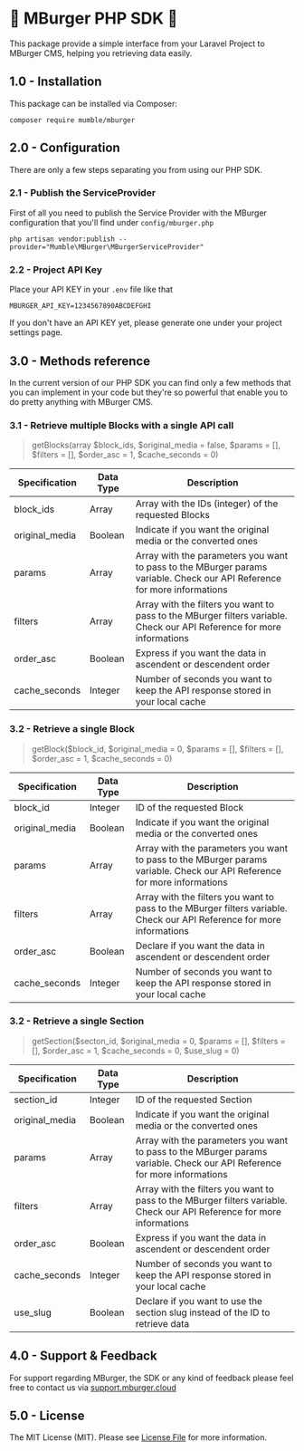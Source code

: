 # 🍔 MBurger PHP SDK 🍔 

This package provide a simple interface from your Laravel Project to MBurger CMS, helping you retrieving data easily.

## 1.0 - Installation

This package can be installed via Composer:

    composer require mumble/mburger

## 2.0 - Configuration

There are only a few steps separating you from using our PHP SDK.

### 2.1 - Publish the ServiceProvider

First of all you need to publish the Service Provider with the MBurger configuration that you'll find under `config/mburger.php`

    php artisan vendor:publish --provider="Mumble\MBurger\MBurgerServiceProvider"

### 2.2 - Project API Key

Place your API KEY in your `.env` file like that

    MBURGER_API_KEY=1234567890ABCDEFGHI

If you don't have an API KEY yet, please generate one under your project settings page.

## 3.0 - Methods reference 

In the current version of our PHP SDK you can find only a few methods that you can implement in your code but they're so powerful that enable you to do pretty anything with MBurger CMS.

### 3.1 - Retrieve multiple Blocks with a single API call

> getBlocks(array $block_ids, $original_media = false, $params = [], $filters = [], $order_asc = 1, $cache_seconds = 0)

| Specification | Data Type | Description |
|---|---|---|
| block_ids | Array | Array with the IDs (integer) of the requested Blocks |
| original_media | Boolean | Indicate if you want the original media or the converted ones |
| params | Array | Array with the parameters you want to pass to the MBurger params variable. Check our API Reference for more informations |
| filters | Array | Array with the filters you want to pass to the MBurger filters variable. Check our API Reference for more informations |
| order_asc | Boolean | Express if you want the data in ascendent or descendent order |
| cache_seconds | Integer | Number of seconds you want to keep the API response stored in your local cache |

### 3.2 - Retrieve a single Block

> getBlock($block_id, $original_media = 0, $params = [], $filters = [], $order_asc = 1, $cache_seconds = 0)

| Specification | Data Type | Description |
|---|---|---|
| block_id | Integer | ID of the requested Block |
| original_media | Boolean | Indicate if you want the original media or the converted ones |
| params | Array | Array with the parameters you want to pass to the MBurger params variable. Check our API Reference for more informations |
| filters | Array | Array with the filters you want to pass to the MBurger filters variable. Check our API Reference for more informations |
| order_asc | Boolean | Declare if you want the data in ascendent or descendent order |
| cache_seconds | Integer | Number of seconds you want to keep the API response stored in your local cache |

### 3.2 - Retrieve a single Section

> getSection($secton_id, $original_media = 0, $params = [], $filters = [], $order_asc = 1, $cache_seconds = 0, $use_slug = 0)

| Specification | Data Type | Description |
|---|---|---|
| section_id | Integer | ID of the requested Section |
| original_media | Boolean | Indicate if you want the original media or the converted ones |
| params | Array | Array with the parameters you want to pass to the MBurger params variable. Check our API Reference for more informations |
| filters | Array | Array with the filters you want to pass to the MBurger filters variable. Check our API Reference for more informations |
| order_asc | Boolean | Express if you want the data in ascendent or descendent order |
| cache_seconds | Integer | Number of seconds you want to keep the API response stored in your local cache |
| use_slug | Boolean | Declare if you want to use the section slug instead of the ID to retrieve data |

## 4.0 - Support & Feedback

For support regarding MBurger, the SDK or any kind of feedback please feel free to contact us via  [support.mburger.cloud](http://support.mburger.cloud/)

## 5.0 - License
The MIT License (MIT). Please see [License File](./LICENSE) for more information.
